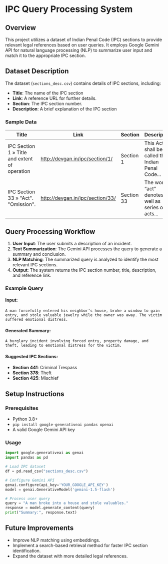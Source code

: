 # IPC Query Processing System

## Overview
This project utilizes a dataset of Indian Penal Code (IPC) sections to provide relevant legal references based on user queries. It employs Google Gemini API for natural language processing (NLP) to summarize user input and match it to the appropriate IPC section.

## Dataset Description
The dataset (`sections_desc.csv`) contains details of IPC sections, including:
- **Title**: The name of the IPC section
- **Link**: A reference URL for further details.
- **Section**: The IPC section number.
- **Description**: A brief explanation of the IPC section

### Sample Data
| Title                                          | Link                                    | Section   | Description |
|-----------------------------------------------|----------------------------------------|-----------|-------------|
| IPC Section 1 » Title and extent of operation | http://devgan.in/ipc/section/1/        | Section 1  | This Act shall be called the Indian Penal Code... |
| IPC Section 33 » "Act". "Omission". | http://devgan.in/ipc/section/33/       | Section 33 | The word “act” denotes as well as series of acts... |

## Query Processing Workflow
1. **User Input**: The user submits a description of an incident.
2. **Text Summarization**: The Gemini API processes the query to generate a summary and conclusion.
3. **NLP Matching**: The summarized query is analyzed to identify the most relevant IPC sections.
4. **Output**: The system returns the IPC section number, title, description, and reference link.

### Example Query
#### Input:
```
A man forcefully entered his neighbor’s house, broke a window to gain entry, and stole valuable jewelry while the owner was away. The victim suffered emotional distress.
```
#### Generated Summary:
```
A burglary incident involving forced entry, property damage, and theft, leading to emotional distress for the victim.
```
#### Suggested IPC Sections:
- **Section 441**: Criminal Trespass
- **Section 378**: Theft
- **Section 425**: Mischief

## Setup Instructions
### Prerequisites
- Python 3.8+
- `pip install google-generativeai pandas openai`
- A valid Google Gemini API key

### Usage
```python
import google.generativeai as genai
import pandas as pd

# Load IPC dataset
df = pd.read_csv("sections_desc.csv")

# Configure Gemini API
genai.configure(api_key='YOUR_GOOGLE_API_KEY')
model = genai.GenerativeModel('gemini-1.5-flash')

# Process user query
query = "A man broke into a house and stole valuables."
response = model.generate_content(query)
print("Summary:", response.text)
```

## Future Improvements
- Improve NLP matching using embeddings.
- Implement a search-based retrieval method for faster IPC section identification.
- Expand the dataset with more detailed legal references.



